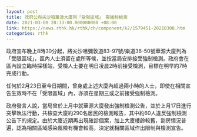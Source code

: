 ```yaml
---
layout: post
title: 政府公布尖沙咀華源大廈列「受限區域」　需強制檢測
date: 2021-03-08 20:33:00.000000000 +08:00
link: https://news.rthk.hk/rthk/ch/component/k2/1579451-20210308.htm
categories: rthk
---
```


政府宣布晚上8時30分起，將尖沙咀彌敦道83-97號/樂道36-50號華源大廈列為「受限區域」，區內人士須留在處所等候，並按當局安排接受強制檢測。政府會在區內設立臨時採樣站，受檢人士要在明日凌晨2時前接受檢測，目標在明早約7時完成行動。

任何於2月23日至今日期間，曾身處上述大廈內超過兩小時的人士，即使在相關宣告生效時不在「受限區域」內，亦須在星期三或之前接受強制檢測。

政府發言人說，當局曾於上月中就華源大廈發出強制檢測公告，並於上月17日進行突擊執法行動，共檢查大廈約290名居民的檢測報告，其中約60人違反強制檢測公告下的規定。由於大廈近期再出現確診個案，加上大廈樓齡較舊，劏房情況普遍，認為相關區域感染風險有機會較高，決定就相關區域作出限制與檢測宣告。
